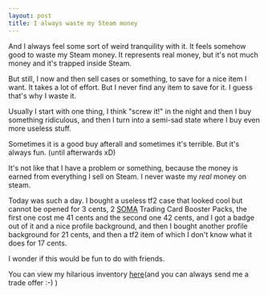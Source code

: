 ```yaml
---
layout: post
title: I always waste my Steam money
---
```


And I always feel some sort of weird tranquility with it. It feels somehow good to waste my Steam money. It represents real money, but it's not much money and it's trapped inside Steam.

But still, I now and then sell cases or something, to save for a nice item I want. It takes a lot of effort. But I never find any item to save for it. I guess that's why I waste it.

Usually I start with one thing, I think "screw it!" in the night and then I buy something ridiculous, and then I turn into a semi-sad state where I buy even more useless stuff.

Sometimes it is a good buy afterall and sometimes it's terrible. But it's always fun. (until afterwards xD)

It's not like that I have a problem or something, because the money is earned from everything I sell on Steam. I never waste my _real_ money on steam.

Today was such a day. I bought a useless tf2 case that looked cool but cannot be opened for 3 cents, 2 [SOMA](http://somagame.com) Trading Card Booster Packs, the first one cost me 41 cents and the second one 42 cents, and I got a badge out of it and a nice profile background, and then I bought another profile background for 21 cents, and then a tf2 item of which I don't know what it does for 17 cents.

I wonder if this would be fun to do with friends.

You can view my hilarious inventory [here](http://steamcommunity.com/id/joppiesausisok/inventory/)(and you can always send me a trade offer :-) )

